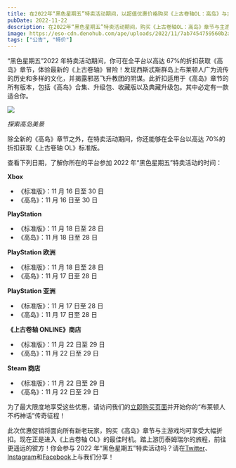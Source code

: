 ```yaml
---
title: 在2022年“黑色星期五”特卖活动期间，以超值优惠价格购买《上古卷轴OL：高岛》与主游戏！
pubDate: 2022-11-22
description: 在2022年“黑色星期五”特卖活动期间，购买《上古卷轴OL：高岛》章节与主游戏可立享大幅折扣。
image: https://eso-cdn.denohub.com/ape/uploads/2022/11/7ab7454759560b2a526f0c8c303ed344.jpg
tags: ["公告", "特价"]
---
```


“黑色星期五”2022 年特卖活动期间，你可在全平台以高达
67%的折扣获取《高岛》章节，体验最新的《上古卷轴》冒险！发现西斯忒斯群岛上布莱顿人广为流传的历史和多样的文化，并揭露邪恶飞升教团的阴谋。此折扣适用于《高岛》章节的所有版本，包括《高岛》合集、升级包、收藏版以及典藏升级包。其中必定有一款适合你。

![](https://eso-cdn.denohub.com/ape/uploads/2022/06/454d6223e3ab9a465691549653aa1da4.jpg)

_探索高岛美景_

除全新的《高岛》章节之外，在特卖活动期间，你还能够在全平台以高达 70%的折扣获取《上古卷轴 OL》标准版。

查看下列日期，了解你所在的平台参加 2022 年“黑色星期五”特卖活动的时间：

**Xbox**

- 《标准版》：11 月 16 日至 30 日
- 《高岛》：11 月 16 日至 30 日

**PlayStation**

- 《标准版》：11 月 18 日至 28 日
- 《高岛》：11 月 18 日至 28 日

**PlayStation 欧洲**

- 《标准版》：11 月 18 日至 28 日
- 《高岛》：11 月 17 日至 28 日

**PlayStation 亚洲**

- 《标准版》：11 月 17 日至 28 日
- 《高岛》：11 月 17 日至 28 日

**《上古卷轴 ONLINE》商店**

- 《标准版》：11 月 22 日至 29 日
- 《高岛》：11 月 22 日至 29 日

**Steam 商店**

- 《标准版》：11 月 22 日至 29 日
- 《高岛》：11 月 22 日至 29 日

为了最大限度地享受这些优惠，请访问我们的[立即购买页面](https://www.elderscrollsonline.com/cn/joinus)并开始你的“布莱顿人不朽神话”传奇征程！

此次优惠促销将面向所有新老玩家，购买《高岛》章节与主游戏均可享受大幅折扣。现在正是进入《上古卷轴
OL》的最佳时机。踏上游历泰姆瑞尔的旅程，前往更遥远的彼方！你会参与 2022
年“黑色星期五”特卖活动吗？请在[Twitter](https://twitter.com/TESOnline)、[Instagram](https://www.instagram.com/elderscrollsonline/)和[Facebook](https://www.facebook.com/ElderScrollsOnline)上与我们分享！
